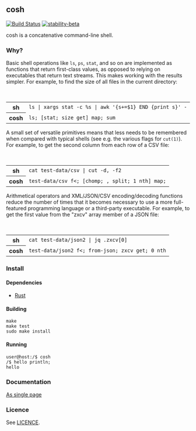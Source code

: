 ## cosh

[![Build Status](https://github.com/tomhrr/cosh/workflows/build/badge.svg?branch=main)](https://github.com/tomhrr/cosh/actions)
[![stability-beta](https://img.shields.io/badge/stability-beta-33bbff.svg)](https://github.com/mkenney/software-guides/blob/master/STABILITY-BADGES.md#beta)

cosh is a concatenative command-line shell.

### Why?

Basic shell operations like `ls`, `ps`, `stat`, and so on are
implemented as functions that return first-class values, as opposed to
relying on executables that return text streams.  This makes working
with the results simpler.  For example, to find the size of all files
in the current directory:

<table>
    <tr>
        <th><b>sh</b></th>
        <td><code>ls | xargs stat -c %s | awk '{s+=$1} END {print s}' -</code></td>
    </tr>
    <tr>
        <th><b>cosh</b></th>
        <td><code>ls; [stat; size get] map; sum</code></td>
    </tr>
</table>

A small set of versatile primitives means that less needs to be
remembered when compared with typical shells (see e.g. the various
flags for `cut(1)`).  For example, to get the second column from each
row of a CSV file:

<table>
    <tr>
        <th><b>sh</b></th>
        <td><code>cat test-data/csv | cut -d, -f2</code></td>
    </tr>
    <tr>
        <th><b>cosh</b></th>
        <td><code>test-data/csv f<; [chomp; , split; 1 nth] map;</code></td>
    </tr>
</table>

Arithmetical operators and XML/JSON/CSV encoding/decoding functions
reduce the number of times that it becomes necessary to use a more
full-featured programming language or a third-party executable.  For
example, to get the first value from the "zxcv" array member of a JSON
file:

<table>
    <tr>
        <th><b>sh</b></th>
        <td><code>cat test-data/json2 | jq .zxcv[0]</code></td>
    </tr>
    <tr>
        <th><b>cosh</b></th>
        <td><code>test-data/json2 f<; from-json; zxcv get; 0 nth</code></td>
    </tr>
</table>

### Install

#### Dependencies

 - [Rust](https://github.com/rust-lang/rust)

#### Building

    make
    make test
    sudo make install

#### Running

    user@host:/$ cosh
    /$ hello println;
    hello

### Documentation

[As single page](./doc/all.md)

### Licence

See [LICENCE](./LICENCE).
